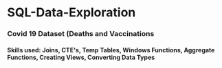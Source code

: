 # SQL-Data-Exploration

### Covid 19 Dataset (Deaths and Vaccinations

#### Skills used: Joins, CTE's, Temp Tables, Windows Functions, Aggregate Functions, Creating Views, Converting Data Types
